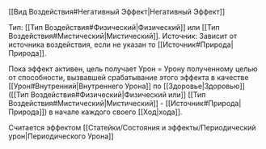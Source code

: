 [[Вид Воздействия#Негативный Эффект|Негативный Эффект]]

Тип: [[Тип Воздействия#Физический|Физический]] или [[Тип Воздействия#Мистический|Мистический]]. 
Источник: Зависит от источника воздействия, если не указан то [[Источник#Природа|Природа]].

Пока эффект активен, цель получает Урон = Урону полученному целью от способности, вызвавшей срабатывание этого эффекта в качестве [[Урон#Внутренний|Внутреннего Урона]] по [[Здоровье|Здоровью]] ([[Тип Воздействия#Физический|Физический или]] [[Тип Воздействия#Мистический|Мистический]] - [[Источник#Природа|Природа]]) в начале каждого своего [[Ход|хода]]. 

Считается эффектом [[Статейки/Состояния и эффекты/Периодический урон|Периодического Урона]]